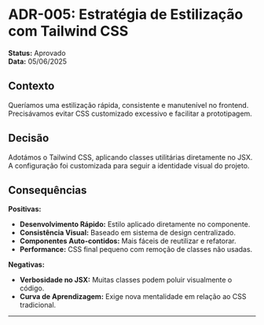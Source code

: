 # ADR-005: Estratégia de Estilização com Tailwind CSS

**Status:** Aprovado  
**Data:** 05/06/2025

## Contexto
Queríamos uma estilização rápida, consistente e manutenível no frontend. Precisávamos evitar CSS customizado excessivo e facilitar a prototipagem.

## Decisão
Adotámos o Tailwind CSS, aplicando classes utilitárias diretamente no JSX. A configuração foi customizada para seguir a identidade visual do projeto.

## Consequências

**Positivas:**
- **Desenvolvimento Rápido:** Estilo aplicado diretamente no componente.
- **Consistência Visual:** Baseado em sistema de design centralizado.
- **Componentes Auto-contidos:** Mais fáceis de reutilizar e refatorar.
- **Performance:** CSS final pequeno com remoção de classes não usadas.

**Negativas:**
- **Verbosidade no JSX:** Muitas classes podem poluir visualmente o código.
- **Curva de Aprendizagem:** Exige nova mentalidade em relação ao CSS tradicional.

---